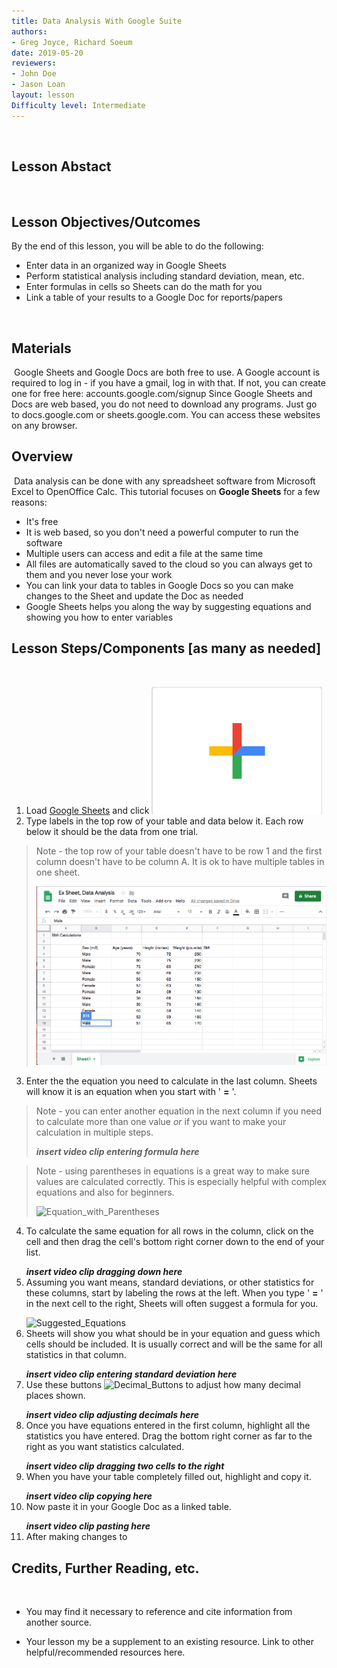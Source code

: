 ```yaml
---
title: Data Analysis With Google Suite
authors:
- Greg Joyce, Richard Soeum
date: 2019-05-20
reviewers:
- John Doe
- Jason Loan
layout: lesson
Difficulty level: Intermediate
---
```

​
## Lesson Abstact
​
## Lesson Objectives/Outcomes

By the end of this lesson, you will be able to do the following:

* Enter data in an organized way in Google Sheets
* Perform statistical analysis including standard deviation, mean, etc.
* Enter formulas in cells so Sheets can do the math for you
* Link a table of your results to a Google Doc for reports/papers

​
## Materials
​
Google Sheets and Google Docs are both free to use. A Google account is required to log in - if you have a gmail, log in with that. If not, you can create one for free here: accounts.google.com/signup
Since Google Sheets and Docs are web based, you do not need to download any programs. Just go to docs.google.com or sheets.google.com. You can access these websites on any browser.
​
## Overview
​
Data analysis can be done with any spreadsheet software from Microsoft Excel to OpenOffice Calc. This tutorial focuses on **Google Sheets** for a few reasons:
* It's free
* It is web based, so you don't need a powerful computer to run the software
* Multiple users can access and edit a file at the same time
* All files are automatically saved to the cloud so you can always get to them and you never lose your work
* You can link your data to tables in Google Docs so you can make changes to the Sheet and update the Doc as needed
* Google Sheets helps you along the way by suggesting equations and showing you how to enter variables
​
## Lesson Steps/Components [as many as needed]
​
1. Load [Google Sheets](https://www.google.com ) and click ![new file button](https://github.com/ymonteagudo9896/pierce-hacker-submissions/blob/master/New_file_logo.png)
2. Type labels in the top row of your table and data below it. Each row below it should be the data from one trial.
> Note - the top row of your table doesn't have to be row 1 and the first column doesn't have to be column A. It is ok to have multiple tables in one sheet.</p>![Table_Layout](https://github.com/ymonteagudo9896/pierce-hacker-submissions/blob/master/lessons/Table_Layout.png)
3. Enter the the equation you need to calculate in the last column. Sheets will know it is an equation when you start with ' **=** '.
>Note - you can enter another equation in the next column if you need to calculate more than one value _or_ if you want to make your calculation in multiple steps.</p>__*insert video clip entering formula here*__

>Note - using parentheses in equations is a great way to make sure values are calculated correctly. This is especially helpful with complex equations and also for beginners.</p>![Equation_with_Parentheses](https://github.com/ymonteagudo9896/pierce-hacker-submissions/blob/master/lessons/Equation_with_Parentheses.png) 
4. To calculate the same equation for all rows in the column, click on the cell and then drag the cell's bottom right corner down to the end of your list.</p>__*insert video clip dragging down here*__
 5. Assuming you want means, standard deviations, or other statistics for these columns, start by labeling the rows at the left. When you type ' **=** ' in the next cell to the right, Sheets will often suggest a formula for you.</p>![Suggested_Equations](https://github.com/ymonteagudo9896/pierce-hacker-submissions/blob/master/lessons/Suggested_Equations.png)
 6. Sheets will show you what should be in your equation and guess which cells should be included. It is usually correct and will be the same for all statistics in that column.</p> __*insert video clip entering standard deviation here*__
 7. Use these buttons ![Decimal_Buttons](https://github.com/ymonteagudo9896/pierce-hacker-submissions/blob/master/lessons/Decimal_Buttons.png) to adjust how many decimal places shown.</p> __*insert video clip adjusting decimals here*__
 8. Once you have equations entered in the first column, highlight all the statistics you have entered. Drag the bottom right corner as far to the right as you want statistics calculated.</p>__*insert video clip dragging two cells to the right*__
 9. When you have your table completely filled out, highlight and copy it.</p>__*insert video clip copying here*__
 10. Now paste it in your Google Doc as a linked table. </p>__*insert video clip pasting here*__
 11. After making changes to 

## Credits, Further Reading, etc.
​

* You may find it necessary to reference and cite information from another source.

* Your lesson my be a supplement to an existing resource. Link to other helpful/recommended resources here.
<!--stackedit_data:
eyJoaXN0b3J5IjpbLTE0MzUwNTU4MjQsLTE0MzE5NzI1NzYsLT
g5NzgwNjcyNiwtMTM5OTI2NDE4NywxNDg2NjIzMTYwLDE2NzM4
NjYyNTYsMTA0MzIwMjYxMiwtMTEyNDM4NjU1NCwtMTkzODAwOT
Y5NCwxMTM2ODA5Nzc3LC0xNDg3MTYyNjQ3LC0xNzI5MDgyMTc4
XX0=
-->